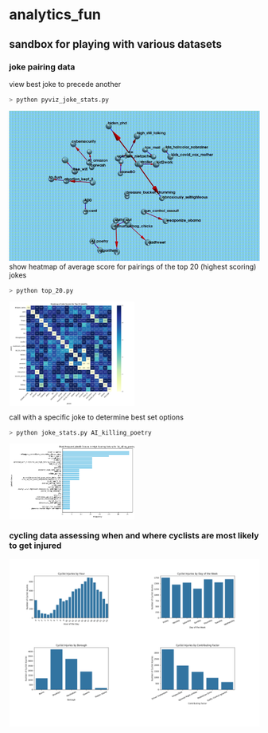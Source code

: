 # analytics_fun
## sandbox for playing with various datasets

### joke pairing data

view best joke to precede another
```python
> python pyviz_joke_stats.py
```
![Watch the video](vista.gif)
show heatmap of average score for pairings of the top 20 (highest scoring) jokes  
```python
> python top_20.py 
```
<div style="display: flex; justify-content: space-between;">
  <img src="jokes_heatmap_analysis_fixed.png" alt="more joke database analysis" style="width: 50%;"/>
</div>

call with a specific joke to determine best set options
```python
> python joke_stats.py AI_killing_poetry
```
<div style="display: flex; justify-content: space-between;">
  <img src="jokes_analysis_plot.png" alt="joke database analysis" style="width: 50%;"/>
</div>



### cycling data assessing when and where cyclists are most likely to get injured

<div style="display: flex; justify-content: space-between;">
  <img src="cyclist_accidents_analysis.png" alt="cycling" style="width: 100%;"/>
</div>
